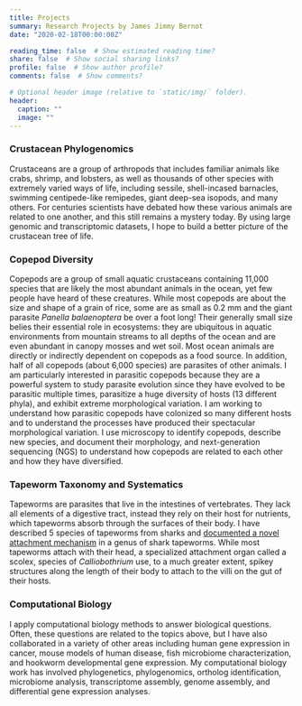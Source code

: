 ```yaml
---
title: Projects
summary: Research Projects by James Jimmy Bernot
date: "2020-02-18T00:00:00Z"

reading_time: false  # Show estimated reading time?
share: false  # Show social sharing links?
profile: false  # Show author profile?
comments: false  # Show comments?

# Optional header image (relative to `static/img/` folder).
header:
  caption: ""
  image: ""
---
```


### Crustacean Phylogenomics

Crustaceans are a group of arthropods that includes familiar animals like crabs, shrimp, and lobsters, as well as thousands of other species with extremely varied ways of life, including sessile, shell-incased barnacles, swimming centipede-like remipedes, giant deep-sea isopods, and many others. For centuries scientists have debated how these various animals are related to one another, and this still remains a mystery today. By using large genomic and transcriptomic datasets, I hope to build a better picture of the crustacean tree of life.
 
### Copepod Diversity

Copepods are a group of small aquatic crustaceans containing 11,000 species that are likely the most abundant animals in the ocean, yet few people have heard of these creatures. While most copepods are about the size and shape of a grain of rice, some are as small as 0.2 mm and the giant parasite <i>Panella balaenoptera</i> be over a foot long! Their generally small size belies their essential role in ecosystems: they are ubiquitous in aquatic environments from mountain streams to all depths of the ocean and are even abundant in canopy mosses and wet soil. Most ocean animals are directly or indirectly dependent on copepods as a food source. In addition, half of all copepods (about 6,000 species) are parasites of other animals. I am particularly interested in parasitic copepods because they are a powerful system to study parasite evolution since they have evolved to be parasitic multiple times, parasitize a huge diversity of hosts (13 different phyla), and exhibit extreme morphological variation. I am working to understand how parasitic copepods have colonized so many different hosts and to understand the processes have produced their spectacular morphological variation. I use microscopy to identify copepods, describe new species, and document their morphology, and next-generation sequencing (NGS) to understand how copepods are related to each other and how they have diversified.

### Tapeworm Taxonomy and Systematics

Tapeworms are parasites that live in the intestines of vertebrates. They lack all elements of a digestive tract, instead they rely on their host for nutrients, which tapeworms absorb through the surfaces of their body. I have described 5 species of tapeworms from sharks and [documented a novel attachment mechanism](http://doi.org/10.7717/peerj.7264) in a genus of shark tapeworms. While most tapeworms attach with their head, a specialized attachment organ called a scolex, species of <i>Calliobothrium</i> use, to a much greater extent, spikey structures along the length of their body to attach to the villi on the gut of their hosts.

### Computational Biology

I apply computational biology methods to answer biological questions. Often, these questions are related to the topics above, but I have also collaborated in a variety of other areas including human gene expression in cancer, mouse models of human disease, fish microbiome characterization, and hookworm developmental gene expression. My computational biology work has involved phylogenetics, phylogenomics, ortholog identification, microbiome analysis, transcriptome assembly, genome assembly, and differential gene expression analyses.
